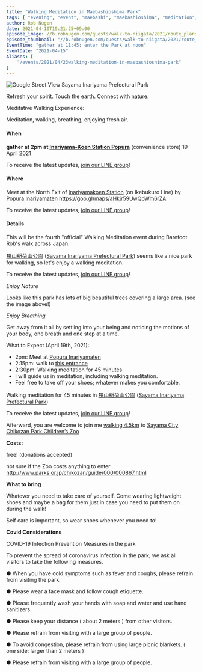 ```yaml
---
title: "Walking Meditation in Maebashioshima Park"
tags: [ "evening", "event", "maebashi", "maebashioshima", "meditation", "park", "walk" ]
author: Rob Nugen
date: 2021-04-10T19:21:25+09:00
episode_image: //b.robnugen.com/quests/walk-to-niigata/2021/route_plans/thumbs/2021_apr_10_maebashioshima_park_for_walking_meditation_6pm_april_23_friday_day_eight.png
episode_thumbnail: "//b.robnugen.com/quests/walk-to-niigata/2021/route_plans/thumbs/thumbs/2021_apr_10_maebashioshima_park_for_walking_meditation_6pm_april_23_friday_day_eight.png"
EventTime: "gather at 11:45; enter the Park at noon"
EventDate: "2021-04-15"
Aliases: [
    "/events/2021/04/23walking-meditation-in-maebashioshima-park"
]
---
```


<img
src="//b.robnugen.com/quests/walk-to-niigata/2021/route_plans/2021_apr_08_sayama_inariyama_prefectural_park.png"
alt="Google Street View Sayama Inariyama Prefectural Park"
class="title" />

Refresh your spirit. Touch the earth. Connect with nature.

Meditative Walking Experience:

Meditation, walking, breathing, enjoying fresh air.

#### When

**gather at 2pm at [Inariyama-Koen Station Popura](https://goo.gl/maps/aHkjr59UwQpWm6rZA)** (convenience store) 19 April 2021

To receive the latest updates, [join our LINE group](/contact/)!

#### Where

Meet at the North Exit of [Inariyamakoen Station](https://goo.gl/maps/4ymu2KpquokpdPvF7) (on Ikebukuro Line)
by [Popura Inariyamaten](https://goo.gl/maps/aHkjr59UwQpWm6rZA)  https://goo.gl/maps/aHkjr59UwQpWm6rZA

To receive the latest updates, [join our LINE group](/contact/)!

#### Details

This will be the
fourth
"official" Walking Meditation event during Barefoot Rob's walk across Japan.

[狭山稲荷山公園](https://goo.gl/maps/9nzuPE2mMHwJStxa7) ([Sayama Inariyama Prefectural Park](https://goo.gl/maps/9nzuPE2mMHwJStxa7)) seems like a nice park for walking, so let's enjoy a walking meditation.

To receive the latest updates, [join our LINE group](/contact/)!

*Enjoy Nature*

Looks like this park has lots of big beautiful trees covering a large area. (see the image above!)

*Enjoy Breathing*

Get away from it all by settling into your being and noticing the
motions of your body, one breath and one step at a time.

What to Expect (April 19th, 2021):

* 2pm: Meet at [Popura Inariyamaten](https://goo.gl/maps/aHkjr59UwQpWm6rZA)
* 2:15pm: walk to [this entrance](https://goo.gl/maps/dDGdFSqqQ6HXnML69)
* 2:30pm: Walking meditation for 45 minutes
* I will guide us in meditation, including walking meditation.
* Feel free to take off your shoes; whatever makes you comfortable.

Walking meditation for 45 minutes in
[狭山稲荷山公園](https://goo.gl/maps/9nzuPE2mMHwJStxa7) ([Sayama Inariyama Prefectural Park](https://goo.gl/maps/9nzuPE2mMHwJStxa7))

To receive the latest updates, [join our LINE group](/contact/)!

Afterward, you are welcome to join me [walking 4.5km](https://goo.gl/maps/B26MzPgV4DwgjFbB7) to [Sayama City Chikozan Park Children’s Zoo](https://goo.gl/maps/xZoNBYWNHmd2gqfBA)

**Costs:**

free! (donations accepted)

not sure if the Zoo costs anything to enter http://www.parks.or.jp/chikozan/guide/000/000867.html

**What to bring**

Whatever you need to take care of yourself.  Come wearing lightweight shoes and maybe a bag for them
just in case you need to put them on during the walk!

Self care is important, so wear shoes whenever you need to!

**Covid Considerations**

COVID-19 Infection Prevention Measures in the park

To prevent the spread of coronavirus infection in the park, we ask all visitors to take the following measures.

● When you have cold symptoms such as fever and coughs, please refrain from visiting the park.

● Please wear a face mask and follow cough etiquette.

● Please frequently wash your hands with soap and water and use hand sanitizers.

● Please keep your distance ( about 2 meters ) from other visitors.

● Please refrain from visiting with a large group of people.

● To avoid congestion, please refrain from using large picnic blankets. ( one side: larger than 2 meters )

● Please refrain from visiting with a large group of people.

